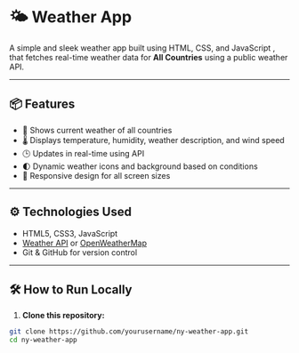 # 🌤️  Weather App

A simple and sleek weather app built using HTML, CSS, and JavaScript , that fetches real-time weather data for **All Countries** using a public weather API.


---

## 📦 Features

- 📍 Shows current weather of all countries
- 🌡 Displays temperature, humidity, weather description, and wind speed
- 🕒 Updates in real-time using API
- 🌓 Dynamic weather icons and background based on conditions
- 📱 Responsive design for all screen sizes

---

## ⚙️ Technologies Used

- HTML5, CSS3, JavaScript
- [Weather API](https://www.weatherapi.com/) or [OpenWeatherMap](https://openweathermap.org/)
- Git & GitHub for version control

---

## 🛠 How to Run Locally

1. **Clone this repository:**

```bash
git clone https://github.com/yourusername/ny-weather-app.git
cd ny-weather-app
